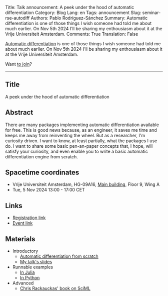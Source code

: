 Title: Talk announcement: A peek under the hood of automatic differentiation
Category: Blog
Lang: en
Tags: announcement
Slug: seminar-rse-autodiff
Authors: Pablo Rodríguez-Sánchez
Summary: Automatic differentiation is one of those things I wish someone had told me about much earlier. On Nov 5th 2024 I'll be sharing my enthousiasm about it at the Vrije Universiteit Amsterdam.
Comments: True
Translation: False

[Automatic differentiation](https://blog.esciencecenter.nl/automatic-differentiation-from-scratch-23d50c699555) is one of those things I wish someone had told me about much earlier. On Nov 5th 2024 I'll be sharing my enthousiasm about it at the Vrije Universiteit Amsterdam.

Want [to join]((https://www.eventbrite.nl/e/nl-rse-meetup-differentiable-simulation-in-practice-tickets-1037663047107))?

---

## Title
A peek under the hood of automatic differentiation

## Abstract
There are many packages implementing automatic differentiation available for free. This is good news because, as an engineer, it saves me time and keeps me away from reinventing the wheel. But as a researcher, I'm curiosity driven. I want to know, at least partially, what the packages I use do. I want to share some basic pen-an-paper concepts that, I hope, will satisfy your curiosity, and even enable you to write a basic automatic differentiation engine from scratch.

## Spacetime coordinates
- Vrije Universiteit Amsterdam, HG-09A16, [Main building](https://assets-us-01.kc-usercontent.com/d8b6f1f5-816c-005b-1dc1-e363dd7ce9a5/41e9b682-215c-424c-8df8-e0d07d4dc622/2023-12%20Campus%20plattegrond%20ENG.jpg), Floor 9, Wing A
- Tue, 5 Nov 2024 13:00 - 17:00 CET

## Links
- [Registration link](https://www.eventbrite.nl/e/nl-rse-meetup-differentiable-simulation-in-practice-tickets-1037663047107)
- [Event link](https://nl-rse.org/events/2024-11-05-meetup)

## Materials

- Introductory
    - [Automatic differentiation from scratch](https://blog.esciencecenter.nl/automatic-differentiation-from-scratch-23d50c699555)
    - [My talk's slides](https://pabrod.github.io/autodiff-slides/#/)
- Runnable examples
    - [In Julia](https://github.com/PabRod/DualDiff.jl)
    - [In Python](https://github.com/PabRod/dualdiff)
- Advanced
    - [Chris Rackauckas' book on SciML](https://book.sciml.ai/)